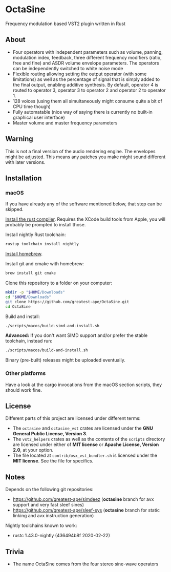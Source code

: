 # OctaSine

Frequency modulation based VST2 plugin written in Rust

## About

* Four operators with independent parameters such as volume, panning,
  modulation index, feedback, three different frequency modifiers (ratio, free
  and fine) and ASDR volume envelope parameters. The operators can be
  independently switched to white noise mode
* Flexible routing allowing setting the output operator (with some
  limitations) as well as the percentage of signal that is simply added to the
  final output, enabling additive synthesis. By default, operator 4 is routed
  to operator 3, operator 3 to operator 2 and operator 2 to operator 1.
* 128 voices (using them all simultaneously might consume quite a bit
  of CPU time though)
* Fully automatable (nice way of saying there is currently no built-in
  graphical user interface)
* Master volume and master frequency parameters

## Warning

This is not a final version of the audio rendering engine. The envelopes might
be adjusted. This means any patches you make might sound different with later
versions.

## Installation

### macOS

If you have already any of the software mentioned below, that step can be skipped.

[Install the rust compiler](https://rustup.rs/). Requires the XCode build tools from Apple, you will probably be prompted to install those.

Install nightly Rust toolchain:

```sh
rustup toolchain install nightly
```

[Install homebrew](https://brew.sh).

Install git and cmake with homebrew:

```sh
brew install git cmake
```

Clone this repository to a folder on your computer:

```sh
mkdir -p "$HOME/Downloads"
cd "$HOME/Downloads"
git clone https://github.com/greatest-ape/OctaSine.git
cd OctaSine
```

Build and install:

```sh
./scripts/macos/build-simd-and-install.sh
```

__Advanced:__ If you don't want SIMD support and/or prefer the stable toolchain, instead run:

```sh
./scripts/macos/build-and-install.sh
```

Binary (pre-built) releases might be uploaded eventually.

### Other platforms

Have a look at the cargo invocations from the macOS section scripts, they
should work fine.

## License

Different parts of this project are licensed under different terms:

  * The `octasine` and `octasine_vst` crates are licensed under the
    __GNU General Public License, Version 3__.
  * The `vst2_helpers` crates as well as the contents of the `scripts`
    directory are licensed under either of __MIT license__ or
    __Apache License, Version 2.0__, at your option.
  * The file located at `contrib/osx_vst_bundler.sh` is licensed under the
    __MIT license__. See the file for specifics.

## Notes

Depends on the following git repositories:

  * https://github.com/greatest-ape/simdeez (__octasine__ branch for avx support and very fast sleef sines)
  * https://github.com/greatest-ape/sleef-sys (__octasine__ branch for static linking and avx instruction generation)

Nightly toolchains known to work:

  * rustc 1.43.0-nightly (436494b8f 2020-02-22)

## Trivia

* The name OctaSine comes from the four stereo sine-wave operators
